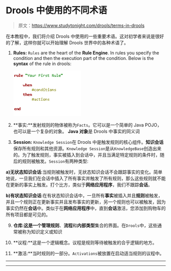 # Drools 中使用的不同术语

> 原文：<https://www.studytonight.com/drools/terms-in-drools>

在本教程中，我们将介绍 Drools 中使用的一些重要术语。这对初学者来说是很好的了解，这样你就可以开始理解 Drools 世界中的各种术语了。

1.  **Rules:** `Rules` are the heart of the **Rule Engine**. In rules you specify the condition and then the execution part of the condition. Below is the **syntax** of the rule in drools:

    ![Different Terms used in Drools](img/2ada0070bef51800482d0777ca827a47.png)

3.  **事实:**发射规则的物体被称为`Facts`。它可以是一个简单的 Java POJO，也可以是一个复杂的对象。 **Java 对象**是 Drools 中事实的同义词

5.  **Session:** `Knowledge Session`在 Drools 中是触发规则的核心组件。**知识会话**保存所有规则和其他资源。`Knowledge Session`是从`KnowledgeBase`创造出来的。为了触发规则，事实被插入到会话中，并且当满足特定规则的条件时，随后的规则被触发。`Session`有两种类型:

**a)无状态知识会话**:当规则被触发时，无状态知识会话不会跟踪事实的变化。简单地说，一旦我们在会话中插入了所有事实并触发了所有规则，那么这些规则就不能在更新的事实上触发。打个比方，类似于**网络应用程序**，我们不跟踪**会话**。

**b)有状态知识会话**:在有状态知识会话中，一旦所有**事实**被插入并且**规则**被触发，并且一个规则正在更新事实并且发布事实的更新，另一个规则也可以被触发，因为事实仍然在**会话**中。类似于在**网络应用程序**中，直到**会话**激活，您添加到购物车的所有项目都是可见的。

9.  **仓库:**这是一个管理**规则**、**流程**和**内部类型**集合的界面。在`Drools`中，这些通常被称为知识定义或知识

11.  **议程:**这是一个逻辑概念。议程是规则等待被触发的合乎逻辑的地方。

13.  **激活:**当时规则的一部分。`Activations`被放置在启动适当规则的议程中。

* * *

* * *